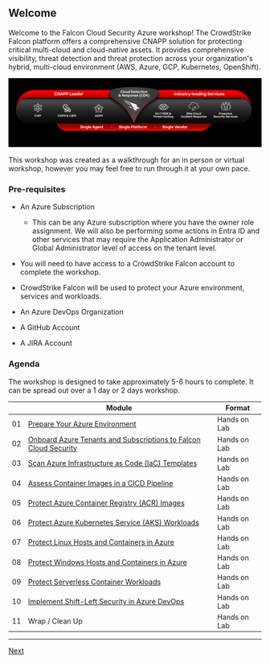 ## Welcome

Welcome to the Falcon Cloud Security Azure workshop! The CrowdStrike Falcon platform offers a comprehensive CNAPP solution for protecting critical multi-cloud and cloud-native assets. It provides comprehensive visibility, threat detection and threat protection across your organization's hybrid, multi-cloud environment (AWS, Azure, GCP, Kubernetes, OpenShift). 

![readme-falcon](./images/readme-falcon.png)

This workshop was created as a walkthrough for an in person or virtual workshop, however you may feel free to run through it at your own pace.

### Pre-requisites

* An Azure Subscription
  * This can be any Azure subscription where you have the owner role assignment. We will also be performing some actions in Entra ID and other services that may require the Application Administrator or Global Administrator level of access on the tenant level.

*  You will need to have access to a CrowdStrike Falcon account to complete the workshop.
  * CrowdStrike Falcon will be used to protect your Azure environment, services and workloads.
* An Azure DevOps Organization
* A GitHub Account
* A JIRA Account

### Agenda

The workshop is designed to take approximately 5-6 hours to complete. It can be spread out over a 1 day or 2 days workshop.

|    | Module                   | Format       |
|----|--------------------------|--------------|
| 01 | [Prepare Your Azure Environment](modules/1-prepare-the-environment.md) | Hands on Lab |
| 02 | [Onboard Azure Tenants and Subscriptions to Falcon Cloud Security](modules/2b-cspm-ioa-onboarding.md) | Hands on Lab |
| 03 | [Scan Azure Infrastructure as Code (IaC) Templates](modules/5-iac-scanning.md)                | Hands on Lab |
| 04 | [Assess Container Images in a CICD Pipeline](modules/8a-image-assessment-cicd.md) | Hands on Lab |
| 05 | [Protect Azure Container Registry (ACR) Images](modules/9a-protect-acr-images-password.md)  | Hands on Lab |
| 06 | [Protect Azure Kubernetes Service (AKS) Workloads](modules/10a-protect-aks-workloads.md) | Hands on Lab |
| 07 | [Protect Linux Hosts and Containers in Azure](modules/7-protect-linux-hosts-and-containers.md) | Hands on Lab |
| 08 | [Protect Windows Hosts and Containers in Azure](modules/8-protect-windows-hosts-and-containers.md) | Hands on Lab |
| 09 | [Protect Serverless Container Workloads](modules/9-protect-acr-images.md)    | Hands on Lab |
| 10 | [Implement Shift-Left Security in Azure DevOps](modules/12-implement-shift-left-security.md)    | Hands on Lab |
| 11 | Wrap / Clean Up     | Hands on Lab |
----

[Next](modules/1-prepare-the-environment.md)
